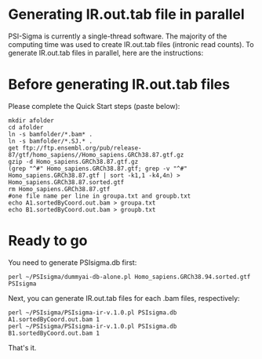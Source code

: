 Generating IR.out.tab file in parallel
=================
PSI-Sigma is currently a single-thread software. The majority of the computing time was used to create IR.out.tab files (intronic read counts). To generate IR.out.tab files in parallel, here are the instructions:

Before generating IR.out.tab files
======
Please complete the Quick Start steps (paste below):
```
mkdir afolder
cd afolder
ln -s bamfolder/*.bam* .
ln -s bamfolder/*.SJ.* .
get ftp://ftp.ensembl.org/pub/release-87/gtf/homo_sapiens//Homo_sapiens.GRCh38.87.gtf.gz
gzip -d Homo_sapiens.GRCh38.87.gtf.gz
(grep "^#" Homo_sapiens.GRCh38.87.gtf; grep -v "^#" Homo_sapiens.GRCh38.87.gtf | sort -k1,1 -k4,4n) > Homo_sapiens.GRCh38.87.sorted.gtf
rm Homo_sapiens.GRCh38.87.gtf
#one file name per line in groupa.txt and groupb.txt
echo A1.sortedByCoord.out.bam > groupa.txt
echo B1.sortedByCoord.out.bam > groupb.txt
```
Ready to go
======
You need to generate PSIsigma.db first:
```
perl ~/PSIsigma/dummyai-db-alone.pl Homo_sapiens.GRCh38.94.sorted.gtf PSIsigma
```
Next, you can generate IR.out.tab files for each .bam files, respectively:
```
perl ~/PSIsigma/PSIsigma-ir-v.1.0.pl PSIsigma.db A1.sortedByCoord.out.bam 1
perl ~/PSIsigma/PSIsigma-ir-v.1.0.pl PSIsigma.db B1.sortedByCoord.out.bam 1
```
That's it.


